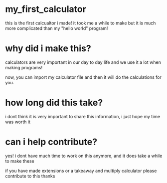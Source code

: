 # my_first_calculator
this is the first calcualtor i made! it took me a while to make but it is much more complicated than my "hello world" program!

# why did i make this?
calculators are very important in our day to day life and we use it a lot when making programs!

now, you can import my calculator file and then it will do the calculations for you.

# how long did this take?
i dont think it is very important to share this information, i just hope my time was worth it

# can i help contribute?
yes! i dont have much time to work on this anymore, and it does take a while to make these

if you have made extensions or a takeaway and multiply calculator please contribute to this thanks

